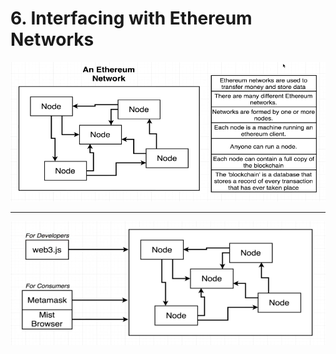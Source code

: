 #  6. Interfacing with Ethereum Networks

![](../imgs/5_What-is-Ethereum%3F.png)

---

![](../imgs/6_Interfacing-with-Ethereum-Networks.png)
